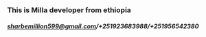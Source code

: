 ### This is Milla developer from ethiopia 
##### sharbemillion599@gmail.com/+251923683988/+251956542380


